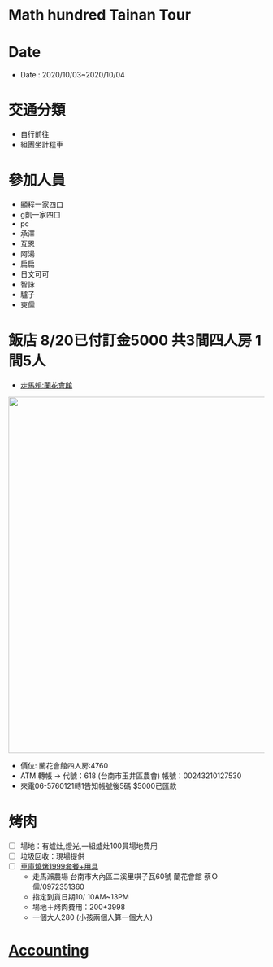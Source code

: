 Math hundred Tainan Tour
=====

# Date
- Date  : 2020/10/03~2020/10/04
# 交通分類
  - 自行前往
  - 組團坐計程車
# 參加人員
 - 顯程一家四口
 - g凱一家四口
 - pc
 - 承澤
 - 互恩
 - 阿湯
 - 扁扁
 - 日文可可
 - 智詠
 - 驢子
 - 東儒
      
# 飯店 8/20已付訂金5000 共3間四人房 1間5人
- [走馬賴:蘭花會館](http://www.farm.com.tw/news_detail.php?id=140)
<img src="http://www.farm.com.tw/upload/1592281517_8515.jpg" width="700" height="700" />

- 價位: 蘭花會館四人房:4760
- ATM 轉帳 → 代號：618 (台南市玉井區農會) 帳號：00243210127530
- 來電06-5760121轉1告知帳號後5碼  $5000已匯款
# 烤肉
- [ ] 場地：有爐灶,燈光,一組爐灶100員場地費用
- [ ] 垃圾回收：現場提供
- [ ] [車庫燒烤1999套餐+用具](http://www.bbqgarage.com/1999-set-meal/)
  - 走馬瀨農場 台南市大內區二溪里唭子瓦60號 蘭花會館 蔡Ｏ儒/0972351360
  - 指定到貨日期10/ 10AM~13PM
  - 場地＋烤肉費用：$200+$3998
  - 一個大人280 (小孩兩個人算一個大人)
# [Accounting](https://docs.google.com/spreadsheets/d/1aMq3ZlpObGhQhiY9e7JQ0jRfJWe0vYn1UXmxu5E6hho/edit?usp=sharing)
